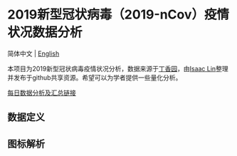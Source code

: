 # 2019新型冠状病毒（2019-nCov）疫情状况数据分析
简体中文 | [English](README.en.md)

本项目为2019新型冠状病毒疫情状况分析，数据来源于[丁香园](https://ncov.dxy.cn/ncovh5/view/pneumonia)，由[Isaac Lin](https://github.com/BlankerL)整理并发布于github共享资源。希望可以为学者提供一些量化分析。

[每日数据分析及汇总链接](https://ddong63.github.io/coronavirus_analysis/)


## 数据定义


## 图标解析